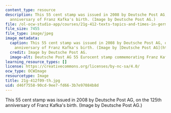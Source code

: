 ```yaml
---
content_type: resource
description: This 55 cent stamp was issued in 2008 by Deutsche Post AG, on the 125th
  anniversary of Franz Kafka's birth. (Image by Deutsche Post AG.)
file: /ol-ocw-studio-app/courses/21g-412-texts-topics-and-times-in-german-literature-fall-2009/d46f755890cd9ee7fd663b7e97084b8d_21g-412f09-th.jpg
file_size: 7455
file_type: image/jpeg
image_metadata:
  caption: This 55 cent stamp was issued in 2008 by Deutsche Post AG, on the 125th
    anniversary of Franz Kafka's birth. (Image by [Deutsche Post AG](http://commons.wikimedia.org/wiki/File:DPAG_2008_Franz_Kafka.jpg).)
  credit: Image by Deutsche Post AG.
  image-alt: Deutsche Post AG 55 Eurocent stamp commemorating Franz Kafka.
learning_resource_types: []
license: https://creativecommons.org/licenses/by-nc-sa/4.0/
ocw_type: OCWImage
resourcetype: Image
title: 21g-412f09-th.jpg
uid: d46f7558-90cd-9ee7-fd66-3b7e97084b8d
---
```

This 55 cent stamp was issued in 2008 by Deutsche Post AG, on the 125th anniversary of Franz Kafka's birth. (Image by Deutsche Post AG.)